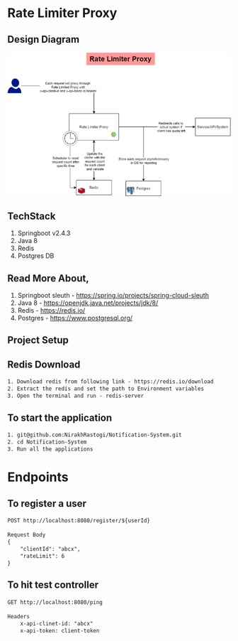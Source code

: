 # Rate Limiter Proxy

## Design Diagram

![Design Diagram](/images/System.png)

## TechStack

1. Springboot v2.4.3
2. Java 8
3. Redis
4. Postgres DB

## Read More About,

1. Springboot sleuth - https://spring.io/projects/spring-cloud-sleuth
2. Java 8 - https://openjdk.java.net/projects/jdk/8/
3. Redis - https://redis.io/
4. Postgres - https://www.postgresql.org/

## Project Setup

## Redis Download

```
1. Download redis from following link - https://redis.io/download
2. Extract the redis and set the path to Environment variables
3. Open the terminal and run - redis-server
```

## To start the application

```
1. git@github.com:NirakhRastogi/Notification-System.git
2. cd Notification-System
3. Run all the applications
```

# Endpoints

## To register a user

```
POST http://localhost:8080/register/${userId}

Request Body
{
    "clientId": "abcx",
    "rateLimit": 6
}
```

## To hit test controller

```
GET http://localhost:8080/ping

Headers
    x-api-clinet-id: "abcx"
    x-api-token: client-token
```